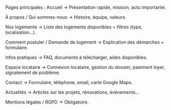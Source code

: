 Pages principales :
Accueil
→ Présentation rapide, mission, actu importante.

À propos / Qui sommes-nous
→ Histoire, équipe, valeurs.

Nos logements
→ Liste des logements disponibles + filtres (type, localisation...).

Comment postuler / Demande de logement
→ Explication des démarches + formulaire.

Infos pratiques
→ FAQ, documents à télécharger, aides disponibles.

Espace locataire
→ Connexion locataire, gestion du dossier, paiement loyer, signalement de problème.

Contact
→ Formulaire, téléphone, email, carte Google Maps.

Actualités
→ Articles sur les projets, rénovations, événements...

Mentions légales / RGPD
→ Obligatoire.
